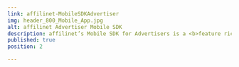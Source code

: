 ```yaml
---
link: affilinet-MobileSDKAdvertiser
img: header_800_Mobile_App.jpg
alt: affilinet Advertiser Mobile SDK
description: affilinet’s Mobile SDK for Advertisers is a <b>feature rich mobile SDK</b> which offers you the full functional package to be successful in your mobile efforts.
published: true
position: 2

---
```

